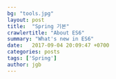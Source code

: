 ```yaml
---
bg: "tools.jpg"
layout: post
title:  "Spring 기본"
crawlertitle: "About ES6"
summary: "What's new in ES6"
date:   2017-09-04 20:09:47 +0700
categories: posts
tags: ['Spring']
author: jgb
---
```



